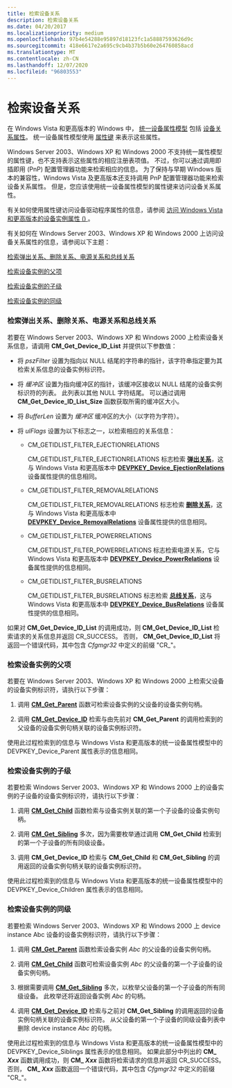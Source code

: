 ```yaml
---
title: 检索设备关系
description: 检索设备关系
ms.date: 04/20/2017
ms.localizationpriority: medium
ms.openlocfilehash: 97b4e54288e95897d18123fc1a58887593626d9c
ms.sourcegitcommit: 418e6617e2a695c9cb4b37b5b60e264760858acd
ms.translationtype: MT
ms.contentlocale: zh-CN
ms.lasthandoff: 12/07/2020
ms.locfileid: "96803553"
---
```

# <a name="retrieving-device-relations"></a>检索设备关系


在 Windows Vista 和更高版本的 Windows 中， [统一设备属性模型](unified-device-property-model--windows-vista-and-later-.md) 包括 [设备关系属性](/previous-versions/ff541498(v=vs.85))。 统一设备属性模型使用 [属性键](property-keys.md) 来表示这些属性。

Windows Server 2003、Windows XP 和 Windows 2000 不支持统一属性模型的属性键，也不支持表示这些属性的相应注册表项值。 不过，你可以通过调用即插即用 (PnP) 配置管理器功能来检索相应的信息。 为了保持与早期 Windows 版本的兼容性，Windows Vista 及更高版本还支持调用 PnP 配置管理器功能来检索设备关系属性。 但是，您应该使用统一设备属性模型的属性键来访问设备关系属性。

有关如何使用属性键访问设备驱动程序属性的信息，请参阅 [访问 Windows Vista 和更高版本的设备实例属性 () ](accessing-device-instance-properties--windows-vista-and-later-.md)。

有关如何在 Windows Server 2003、Windows XP 和 Windows 2000 上访问设备关系属性的信息，请参阅以下主题：

[检索弹出关系、删除关系、电源关系和总线关系](#retrieving-ejection-relations--removal-relations--and-power-relations-)

[检索设备实例的父项](#retrieving-the-parent-of-a-device-inst)

[检索设备实例的子级](#retrieving-the-children-of-a-device-inst)

[检索设备实例的同级](#retrieving-the-siblings-of-a-device-inst)

### <a name="retrieving-ejection-relations-removal-relations-and-power-relations-and-bus-relations"></a><a href="" id="retrieving-ejection-relations--removal-relations--and-power-relations-"></a> 检索弹出关系、删除关系、电源关系和总线关系

若要在 Windows Server 2003、Windows XP 和 Windows 2000 上检索设备关系信息，请调用 **CM_Get_Device_ID_List** 并提供以下参数值：

-   将 *pszFilter* 设置为指向以 NULL 结尾的字符串的指针，该字符串指定要为其检索关系信息的设备实例标识符。

-   将 *缓冲区* 设置为指向缓冲区的指针，该缓冲区接收以 NULL 结尾的设备实例标识符的列表。 此列表以其他 NULL 字符结尾。 可以通过调用 **CM_Get_Device_ID_List_Size** 函数获取所需的缓冲区大小。

-   将 *BufferLen* 设置为 *缓冲区* 缓冲区的大小（以字符为字符）。

-   将 *ulFlags* 设置为以下标志之一，以检索相应的关系信息：
    -   CM_GETIDLIST_FILTER_EJECTIONRELATIONS

        CM_GETIDLIST_FILTER_EJECTIONRELATIONS 标志检索 [**弹出关系**](../kernel/irp-mn-query-device-relations.md)，这与 Windows Vista 和更高版本中 [**DEVPKEY_Device_EjectionRelations**](./devpkey-device-ejectionrelations.md) 设备属性提供的信息相同。

    -   CM_GETIDLIST_FILTER_REMOVALRELATIONS

        CM_GETIDLIST_FILTER_REMOVALRELATIONS 标志检索 [**删除关系**](../kernel/irp-mn-query-device-relations.md)，这与 Windows Vista 和更高版本中 [**DEVPKEY_Device_RemovalRelations**](./devpkey-device-removalrelations.md) 设备属性提供的信息相同。

    -   CM_GETIDLIST_FILTER_POWERRELATIONS

        CM_GETIDLIST_FILTER_POWERRELATIONS 标志检索电源关系，它与 Windows Vista 和更高版本中 [**DEVPKEY_Device_PowerRelations**](./devpkey-device-powerrelations.md) 设备属性提供的信息相同。

    -   CM_GETIDLIST_FILTER_BUSRELATIONS

        CM_GETIDLIST_FILTER_BUSRELATIONS 标志检索 [**总线关系**](../kernel/irp-mn-query-device-relations.md)，这与 Windows Vista 和更高版本中 [**DEVPKEY_Device_BusRelations**](./devpkey-device-busrelations.md) 设备属性提供的信息相同。

如果对 **CM_Get_Device_ID_List** 的调用成功，则 **CM_Get_Device_ID_List** 检索请求的关系信息并返回 CR_SUCCESS。 否则， **CM_Get_Device_ID_List** 将返回一个错误代码，其中包含 *Cfgmgr32* 中定义的前缀 "CR_"。

### <a name="retrieving-the-parent-of-a-device-instance"></a><a href="" id="retrieving-the-parent-of-a-device-inst"></a> 检索设备实例的父项

若要在 Windows Server 2003、Windows XP 和 Windows 2000 上检索父设备的设备实例标识符，请执行以下步骤：

1.  调用 [**CM_Get_Parent**](/windows/win32/api/cfgmgr32/nf-cfgmgr32-cm_get_parent) 函数可检索设备实例的父设备的设备实例句柄。

2.  调用 [**CM_Get_Device_ID**](/windows/win32/api/cfgmgr32/nf-cfgmgr32-cm_get_device_idw) 检索与由先前对 **CM_Get_Parent** 的调用检索到的父设备的设备实例句柄关联的设备实例标识符。

使用此过程检索到的信息与 Windows Vista 和更高版本的统一设备属性模型中的 DEVPKEY_Device_Parent 属性表示的信息相同。

### <a name="retrieving-the-children-of-a-device-instance"></a><a href="" id="retrieving-the-children-of-a-device-inst"></a>检索设备实例的子级

若要检索 Windows Server 2003、Windows XP 和 Windows 2000 上的设备实例的子设备的设备实例标识符，请执行以下步骤：

1.  调用 [**CM_Get_Child**](/windows/win32/api/cfgmgr32/nf-cfgmgr32-cm_get_child) 函数检索与设备实例关联的第一个子设备的设备实例句柄。

2.  调用 [**CM_Get_Sibling**](/windows/win32/api/cfgmgr32/nf-cfgmgr32-cm_get_sibling) 多次，因为需要枚举通过调用 **CM_Get_Child** 检索到的第一个子设备的所有同级设备。

3.  调用 **CM_Get_Device_ID** 检索与 **CM_Get_Child** 和 **CM_Get_Sibling** 的调用返回的设备实例句柄关联的设备实例标识符。

使用此过程检索到的信息与 Windows Vista 和更高版本的统一设备属性模型中的 DEVPKEY_Device_Children 属性表示的信息相同。

### <a name="retrieving-the-siblings-of-a-device-instance"></a><a href="" id="retrieving-the-siblings-of-a-device-inst"></a>检索设备实例的同级

若要检索 Windows Server 2003、Windows XP 和 Windows 2000 上 device instance Abc 设备的设备实例标识符，请执行以下步骤：

1.  调用 [**CM_Get_Parent**](/windows/win32/api/cfgmgr32/nf-cfgmgr32-cm_get_parent) 函数检索设备实例 *Abc* 的父设备的设备实例句柄。

2.  调用 [**CM_Get_Child**](/windows/win32/api/cfgmgr32/nf-cfgmgr32-cm_get_child) 函数可检索设备实例 *Abc* 的父设备的第一个子设备的设备实例句柄。

3.  根据需要调用 [**CM_Get_Sibling**](/windows/win32/api/cfgmgr32/nf-cfgmgr32-cm_get_sibling) 多次，以枚举父设备的第一个子设备的所有同级设备。 此枚举还将返回设备实例 *Abc* 的句柄。

4.  调用 [**CM_Get_Device_ID**](/windows/win32/api/cfgmgr32/nf-cfgmgr32-cm_get_device_idw) 检索与之前对 **CM_Get_Sibling** 的调用返回的设备实例句柄关联的设备实例标识符。 从父设备的第一个子设备的同级设备列表中删除 device instance *Abc* 的句柄。

使用此过程检索到的信息与 Windows Vista 和更高版本的统一设备属性模型中的 DEVPKEY_Device_Siblings 属性表示的信息相同。 如果此部分中列出的 **CM_ <em>Xxx</em>** 函数调用成功，则 **CM_ <em>Xxx</em>** 函数将检索请求的信息并返回 CR_SUCCESS。 否则， **CM_ <em>Xxx</em>** 函数返回一个错误代码，其中包含 *Cfgmgr32* 中定义的前缀 "CR_"。

 

